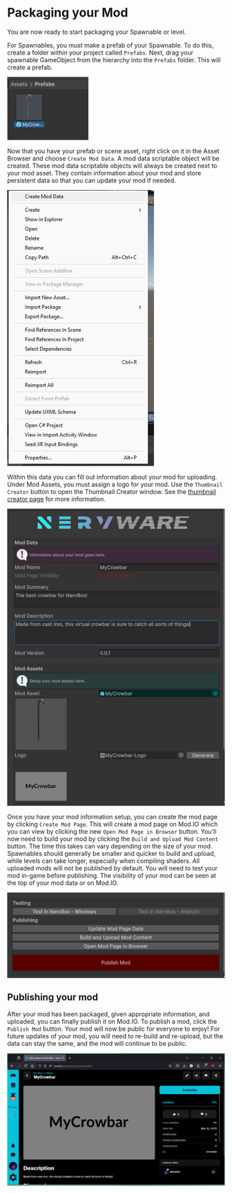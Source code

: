 # Packaging your Mod
You are now ready to start packaging your Spawnable or level.

For Spawnables, you must make a prefab of your Spawnable. To do this, create a folder within your project called `Prefabs`. Next, drag your spawnable GameObject from the hierarchy into the `Prefabs` folder. This will create a prefab.

![prefab view](images/spawnable/00ba18ed-f1ea-46e8-a88d-b962b1570527.png)

Now that you have your prefab or scene asset, right click on it in the Asset Browser and choose `Create Mod Data`. A mod data scriptable object will be created. These mod data scriptable objects will always be created next to your mod asset. They contain information about your mod and store persistent data so that you can update your mod if needed.
 
![create mod data](images/spawnable/50b0f705-4380-474d-8c65-41135fc841cc.png)

Within this data you can fill out information about your mod for uploading. Under Mod Assets, you must assign a logo for your mod. Use the `Thumbnail Creator` button to open the Thumbnail Creator window. See the [thumbnail creator page](/thumbnail.md) for more information.

![mod data panel](images/spawnable/a299df09-1061-4515-a369-337aaf33890a.png)

Once you have your mod information setup, you can create the mod page by clicking `Create Mod Page`. This will create a mod page on Mod.IO which you can view by clicking the new `Open Mod Page in Browser` button. You'll now need to build your mod by clicking the `Build and Upload Mod Content` button. The time this takes can vary depending on the size of your mod. Spawnables should generally be smaller and quicker to build and upload, while levels can take longer, especially when compiling shaders. All uploaded mods will not be published by default. You will need to test your mod in-game before publishing. The visibility of your mod can be seen at the top of your mod data or on Mod.IO. 

![mod controls](images/spawnable/e8cab12f-ce46-40d1-96b2-c6bef61718f5.png)

## Publishing your mod
After your mod has been packaged, given appropriate information, and uploaded, you can finally publish it on Mod.IO. To publish a mod, click the `Publish Mod` button. Your mod will now be public for everyone to enjoy! For future updates of your mod, you will need to re-build and re-upload, but the data can stay the same, and the mod will continue to be public.

![published mod](images/spawnable/60abb3ad-c82d-4922-a59b-ea7a118516a5.png)
